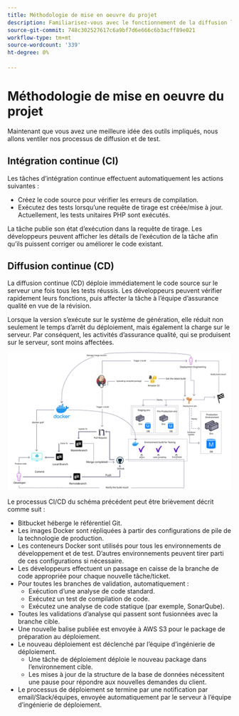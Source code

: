 ```yaml
---
title: Méthodologie de mise en oeuvre du projet
description: Familiarisez-vous avec le fonctionnement de la diffusion logicielle Adobe Commerce.
source-git-commit: 748c302527617c6a9bf7d6e666c6b3acff89e021
workflow-type: tm+mt
source-wordcount: '339'
ht-degree: 0%

---
```



# Méthodologie de mise en oeuvre du projet

Maintenant que vous avez une meilleure idée des outils impliqués, nous allons ventiler nos processus de diffusion et de test.

## Intégration continue (CI)

Les tâches d’intégration continue effectuent automatiquement les actions suivantes :

- Créez le code source pour vérifier les erreurs de compilation.
- Exécutez des tests lorsqu’une requête de tirage est créée/mise à jour. Actuellement, les tests unitaires PHP sont exécutés.

La tâche publie son état d’exécution dans la requête de tirage. Les développeurs peuvent afficher les détails de l’exécution de la tâche afin qu’ils puissent corriger ou améliorer le code existant.

## Diffusion continue (CD)

La diffusion continue (CD) déploie immédiatement le code source sur le serveur une fois tous les tests réussis. Les développeurs peuvent vérifier rapidement leurs fonctions, puis affecter la tâche à l’équipe d’assurance qualité en vue de la révision.

Lorsque la version s’exécute sur le système de génération, elle réduit non seulement le temps d’arrêt du déploiement, mais également la charge sur le serveur. Par conséquent, les activités d’assurance qualité, qui se produisent sur le serveur, sont moins affectées.

![Infographie de diffusion continue](../../assets/playbooks/cicd.svg)

Le processus CI/CD du schéma précédent peut être brièvement décrit comme suit :

- Bitbucket héberge le référentiel Git.
- Les images Docker sont répliquées à partir des configurations de pile de la technologie de production.
- Les conteneurs Docker sont utilisés pour tous les environnements de développement et de test. D’autres environnements peuvent tirer parti de ces configurations si nécessaire.
- Les développeurs effectuent un passage en caisse de la branche de code appropriée pour chaque nouvelle tâche/ticket.
- Pour toutes les branches de validation, automatiquement :
   - Exécution d’une analyse de code standard.
   - Exécutez un test de compilation de code.
   - Exécutez une analyse de code statique (par exemple, SonarQube).
- Toutes les validations d’analyse qui passent sont fusionnées avec la branche cible.
- Une nouvelle balise publiée est envoyée à AWS S3 pour le package de préparation au déploiement.
- Le nouveau déploiement est déclenché par l’équipe d’ingénierie de déploiement.
   - Une tâche de déploiement déploie le nouveau package dans l’environnement cible.
   - Les mises à jour de la structure de la base de données nécessitent une pause pour répondre aux nouvelles demandes du client.
- Le processus de déploiement se termine par une notification par email/Slack/équipes, envoyée automatiquement par le serveur à l’équipe d’ingénierie de déploiement.
